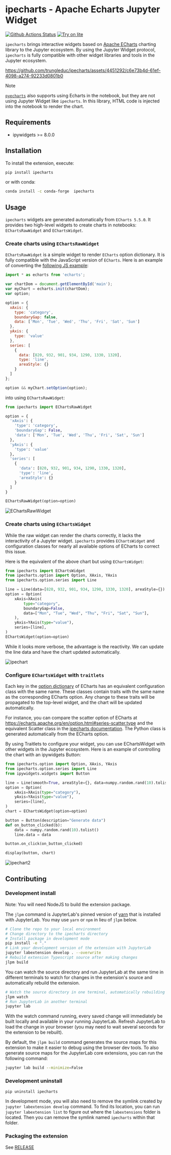 # ipecharts - Apache Echarts Jupyter Widget

[![Github Actions Status](https://github.com/trungleduc/ipecharts/workflows/Build/badge.svg)](https://github.com/trungleduc/ipecharts/actions/workflows/build.yml)
[![Try on lite](https://jupyterlite.rtfd.io/en/latest/_static/badge.svg)](https://trungleduc.github.io/ipecharts/)

`ipecharts` brings interactive widgets based on [Apache ECharts](https://echarts.apache.org/en/index.html) charting library to the Jupyter ecosystem. By using the Jupyter Widget protocol, `ipecharts` is fully compatible with other widget libraries and tools in the Jupyter ecosystem.

https://github.com/trungleduc/ipecharts/assets/4451292/c6e73b4d-61ef-4098-a274-92233d0801b0

> [!NOTE]  
> [`pyecharts`](https://pyecharts.org) also supports using Echarts in the notebook, but they are not using Jupyter Widget like `ipecharts`. In this library, HTML code is injected into the notebook to render the chart.

## Requirements

- ipywidgets >= 8.0.0

## Installation

To install the extension, execute:

```bash
pip install ipecharts
```

or with conda:

```bash
conda install -c conda-forge  ipecharts
```

## Usage

`ipecharts` widgets are generated automatically from `ECharts 5.5.0`. It provides two high-level widgets to create charts in notebooks: `EChartsRawWidget` and `EChartsWidget`.

### Create charts using `EChartsRawWidget`

`EChartsRawWidget` is a simple widget to render `ECharts` option dictionary. It is fully compatible with the JavaScript version of `ECharts`. Here is an example of converting the [following JS example](https://echarts.apache.org/examples/en/editor.html?c=area-basic):

```javascript
import * as echarts from 'echarts';

var chartDom = document.getElementById('main');
var myChart = echarts.init(chartDom);
var option;

option = {
  xAxis: {
    type: 'category',
    boundaryGap: false,
    data: ['Mon', 'Tue', 'Wed', 'Thu', 'Fri', 'Sat', 'Sun']
  },
  yAxis: {
    type: 'value'
  },
  series: [
    {
      data: [820, 932, 901, 934, 1290, 1330, 1320],
      type: 'line',
      areaStyle: {}
    }
  ]
};

option && myChart.setOption(option);
```

into using `EChartsRawWidget`:

```python
from ipecharts import EChartsRawWidget

option = {
  'xAxis': {
    'type': 'category',
    'boundaryGap': False,
    'data': ['Mon', 'Tue', 'Wed', 'Thu', 'Fri', 'Sat', 'Sun']
  },
  'yAxis': {
    'type': 'value'
  },
  'series': [
    {
      'data': [820, 932, 901, 934, 1290, 1330, 1320],
      'type': 'line',
      'areaStyle': {}
    }
  ]
}

EChartsRawWidget(option=option)
```

![EChartsRawWidget](./docs/source/images/EChartsRawWidget.jpg)

### Create charts using `EChartsWidget`

While the raw widget can render the charts correctly, it lacks the interactivity of a Jupyter widget. `ipecharts` provides `EChartsWidget` and configuration classes for nearly all available options of ECharts to correct this issue.

Here is the equivalent of the above chart but using `EChartsWidget`:

```python
from ipecharts import EChartsWidget
from ipecharts.option import Option, XAxis, YAxis
from ipecharts.option.series import Line

line = Line(data=[820, 932, 901, 934, 1290, 1330, 1320], areaStyle={})
option = Option(
    xAxis=XAxis(
        type="category",
        boundaryGap=False,
        data=["Mon", "Tue", "Wed", "Thu", "Fri", "Sat", "Sun"],
    ),
    yAxis=YAxis(type="value"),
    series=[line],
)
EChartsWidget(option=option)
```

While it looks more verbose, the advantage is the reactivity. We can update the line data and have the chart updated automatically.

![ipechart](./docs/source/images/ipechart.gif)

### Configure `EChartsWidget` with `traitlets`

Each key in the [option dictionary](https://echarts.apache.org/en/option.html#title) of ECharts has an equivalent configuration class with the same name. These classes contain traits with the same name as the corresponding ECharts option. Any change to these traits will be propagated to the top-level widget, and the chart will be updated automatically.

For instance, you can compare the scatter option of ECharts at https://echarts.apache.org/en/option.html#series-scatter.type and the equivalent Scatter class in the [ipecharts documentation](https://ipecharts.readthedocs.io/en/latest/api/ipecharts.option.seriesitems.html#module-ipecharts.option.seriesitems.scatter). The Python class is generated automatically from the ECharts option.

By using Traitlets to configure your widget, you can use EChartsWidget with other widgets in the Jupyter ecosystem. Here is an example of controlling the chart with an ipywidgets Button:

```python
from ipecharts.option import Option, XAxis, YAxis
from ipecharts.option.series import Line
from ipywidgets.widgets import Button

line = Line(smooth=True, areaStyle={}, data=numpy.random.rand(10).tolist())
option = Option(
    xAxis=XAxis(type="category"),
    yAxis=YAxis(type="value"),
    series=[line],
)
chart = EChartsWidget(option=option)

button = Button(description="Generate data")
def on_button_clicked(b):
    data = numpy.random.rand(10).tolist()
    line.data = data

button.on_click(on_button_clicked)

display(button, chart)
```

![ipechart2](./docs/source/images/ipechart3.gif)

## Contributing

### Development install

Note: You will need NodeJS to build the extension package.

The `jlpm` command is JupyterLab's pinned version of
[yarn](https://yarnpkg.com/) that is installed with JupyterLab. You may use
`yarn` or `npm` in lieu of `jlpm` below.

```bash
# Clone the repo to your local environment
# Change directory to the ipecharts directory
# Install package in development mode
pip install -e "."
# Link your development version of the extension with JupyterLab
jupyter labextension develop . --overwrite
# Rebuild extension Typescript source after making changes
jlpm build
```

You can watch the source directory and run JupyterLab at the same time in different terminals to watch for changes in the extension's source and automatically rebuild the extension.

```bash
# Watch the source directory in one terminal, automatically rebuilding when needed
jlpm watch
# Run JupyterLab in another terminal
jupyter lab
```

With the watch command running, every saved change will immediately be built locally and available in your running JupyterLab. Refresh JupyterLab to load the change in your browser (you may need to wait several seconds for the extension to be rebuilt).

By default, the `jlpm build` command generates the source maps for this extension to make it easier to debug using the browser dev tools. To also generate source maps for the JupyterLab core extensions, you can run the following command:

```bash
jupyter lab build --minimize=False
```

### Development uninstall

```bash
pip uninstall ipecharts
```

In development mode, you will also need to remove the symlink created by `jupyter labextension develop`
command. To find its location, you can run `jupyter labextension list` to figure out where the `labextensions`
folder is located. Then you can remove the symlink named `ipecharts` within that folder.

### Packaging the extension

See [RELEASE](RELEASE.md)
